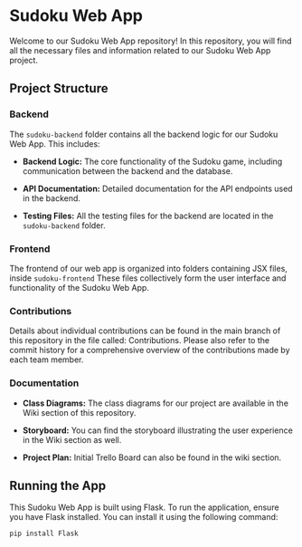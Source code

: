 # Sudoku Web App

Welcome to our Sudoku Web App repository! In this repository, you will find all the necessary files and information related to our Sudoku Web App project.

## Project Structure

### Backend

The `sudoku-backend` folder contains all the backend logic for our Sudoku Web App. This includes:

- **Backend Logic:** The core functionality of the Sudoku game, including communication between the backend and the database.
  
- **API Documentation:** Detailed documentation for the API endpoints used in the backend.

- **Testing Files:** All the testing files for the backend are located in the `sudoku-backend` folder.

### Frontend

The frontend of our web app is organized into folders containing JSX files, inside `sudoku-frontend`  These files collectively form the user interface and functionality of the Sudoku Web App.

### Contributions

Details about individual contributions can be found in the main branch of this repository in the file called: Contributions. Please also refer to the commit history for a comprehensive overview of the contributions made by each team member.

### Documentation

- **Class Diagrams:** The class diagrams for our project are available in the Wiki section of this repository.
  
- **Storyboard:** You can find the storyboard illustrating the user experience in the Wiki section as well.

- **Project Plan:** Initial Trello Board can also be found in the wiki section. 
## Running the App

This Sudoku Web App is built using Flask. To run the application, ensure you have Flask installed. You can install it using the following command:

```bash
pip install Flask

